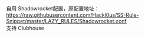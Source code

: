 自用 Shadowrocket配置，原配置地址：https://raw.githubusercontent.com/Hackl0us/SS-Rule-Snippet/master/LAZY_RULES/Shadowrocket.conf  
支持 Clubhouse

